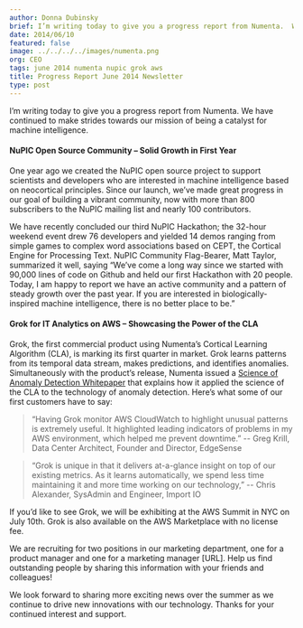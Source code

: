 ```yaml
---
author: Donna Dubinsky
brief: I’m writing today to give you a progress report from Numenta.  We have continued to make strides towards our mission of being a catalyst for machine intelligence.
date: 2014/06/10
featured: false
image: ../../../../images/numenta.png
org: CEO
tags: june 2014 numenta nupic grok aws
title: Progress Report June 2014 Newsletter
type: post
---
```


I’m writing today to give you a progress report from Numenta.  We have continued
to make strides towards our mission of being a catalyst for machine
intelligence.

#### NuPIC Open Source Community – Solid Growth in First Year

One year ago we created the NuPIC open source project to support scientists and
developers who are interested in machine intelligence based on neocortical
principles.  Since our launch, we’ve made great progress in our goal of building
a vibrant community, now with more than 800 subscribers to the NuPIC mailing
list and nearly 100 contributors.

We have recently concluded our third NuPIC Hackathon; the 32-hour weekend event
drew 76 developers and yielded 14 demos ranging from simple games to complex
word associations based on CEPT, the Cortical Engine for Processing Text.  NuPIC
Community Flag-Bearer, Matt Taylor, summarized it well, saying “We’ve come a
long way since we started with 90,000 lines of code on Github and held our first
Hackathon with 20 people. Today, I am happy to report we have an active
community and a pattern of steady growth over the past year. If you are
interested in biologically-inspired machine intelligence, there is no better
place to be.”

#### Grok for IT Analytics on AWS – Showcasing the Power of the CLA

Grok, the first commercial product using Numenta’s Cortical Learning Algorithm
(CLA), is marking its first quarter in market. Grok learns patterns from its
temporal data stream, makes predictions, and identifies anomalies.
Simultaneously with the product’s release, Numenta issued a
[Science of Anomaly Detection Whitepaper](/blog/science-of-anomaly-detection.html)
that explains how it applied the science of the CLA to the technology of anomaly
detection. Here’s what some of our first customers have to say:

> “Having Grok monitor AWS CloudWatch to highlight unusual patterns is
  extremely useful. It highlighted leading indicators of problems in my AWS
  environment, which helped me prevent downtime.” -- Greg Krill, Data Center
  Architect, Founder and Director, EdgeSense

> “Grok is unique in that it delivers at-a-glance insight on top of our
  existing metrics. As it learns automatically, we spend less time maintaining
  it and more time working on our technology,” -- Chris Alexander, SysAdmin and
  Engineer, Import IO

If you’d like to see Grok, we will be exhibiting at the AWS Summit in NYC on
July 10th.  Grok is also available on the AWS Marketplace with no license fee.

We are recruiting for two positions in our marketing department, one for a
product manager and one for a marketing manager [URL].  Help us find outstanding
people by sharing this information with your friends and colleagues!

We look forward to sharing more exciting news over the summer as we continue to
drive new innovations with our technology.  Thanks for your continued interest
and support.
